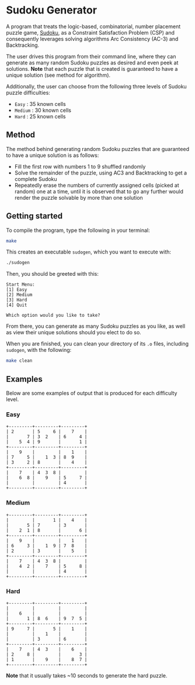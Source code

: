 # Sudoku Generator
A program that treats the logic-based, combinatorial, number placement puzzle game, [Sudoku](https://en.wikipedia.org/wiki/Sudoku), as a Constraint Satisfaction Problem (CSP) and consequently leverages solving algorithms Arc Consistency (AC-3) and Backtracking.

The user drives this program from their command line, where they can generate as many random Sudoku puzzles as desired and even peek at solutions. **Note** that each puzzle that is created is guaranteed to have a unique solution (see method for algorithm).

Additionally, the user can choose from the following three levels of Sudoku puzzle difficulties:
- ``Easy`` : 35 known cells
- ``Medium`` : 30 known cells
- ``Hard`` : 25 known cells
## Method
The method behind generating random Sudoku puzzles that are guaranteed to have a unique solution is as follows:
- Fill the first row with numbers 1 to 9 shuffled randomly
- Solve the remainder of the puzzle, using AC3 and Backtracking to get a complete Sudoku
- Repeatedly erase the numbers of currently assigned cells (picked at random) one at a time, until it is observed that to go any further would render the puzzle solvable by more than one solution
## Getting started
To compile the program, type the following in your terminal:
```bash
make
```
This creates an executable `sudogen`, which you want to execute with:
```bash
./sudogen
```
Then, you should be greeted with this:
```
Start Menu:
[1] Easy
[2] Medium
[3] Hard
[4] Quit

Which option would you like to take? 
```
From there, you can generate as many Sudoku puzzles as you like, as well as view their unique solutions should you elect to do so.

When you are finished, you can clean your directory of its `.o` files, including `sudogen`, with the following:
```bash
make clean
```
## Examples
Below are some examples of output that is produced for each difficulty level.
### Easy
```
+---------+---------+---------+
| 2       | 5     6 |    7    |
|       7 | 3  2    | 6     4 |
|    5  4 | 9       |       1 |
+---------+---------+---------+
|    9    |         |    1    |
| 7     5 |    1  3 | 8  9    |
| 3     2 | 8       |    4    |
+---------+---------+---------+
|    7    | 4  3  8 |         |
|    6  8 |    9    | 5     7 |
|         |         | 4       |
+---------+---------+---------+
```
### Medium
```
+---------+---------+---------+
|         |       1 |    4    |
|       5 | 7       | 3       |
|    2  1 | 8       |       6 |
+---------+---------+---------+
|    9    |         |    1    |
| 6     3 |    1  9 | 7  8    |
| 2       | 3       |    5    |
+---------+---------+---------+
|    7    | 4  3  8 |         |
|    4  2 |    7    | 5     8 |
|         |         | 4       |
+---------+---------+---------+
```
### Hard
```
+---------+---------+---------+
|         |         |         |
|    6    |         |         |
|       1 | 8  6    | 9  7  5 |
+---------+---------+---------+
| 9     7 |       5 |    1    |
|         |    1    |         |
|         | 3       | 6       |
+---------+---------+---------+
|    7    | 4  3    |    6    |
| 2     8 |         |       3 |
| 1       |    9    |    8  7 |
+---------+---------+---------+
```
**Note** that it usually takes ~10 seconds to generate the hard puzzle.

